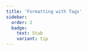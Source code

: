 ```yaml
---
title: 'Formatting with Tags'
sidebar:
  order: 2
  badge:
    text: Stub
    variant: tip
---
```


 